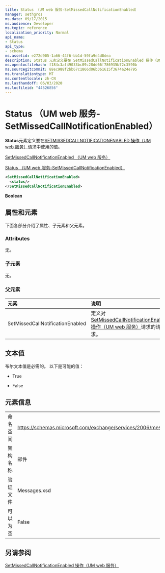 ```yaml
---
title: Status （UM web 服务-SetMissedCallNotificationEnabled）
manager: sethgros
ms.date: 09/17/2015
ms.audience: Developer
ms.topic: reference
localization_priority: Normal
api_name:
- Status
api_type:
- schema
ms.assetid: e272d905-1a66-44f6-bb1d-59fa9e4d8dea
description: Status 元素定义要在 SetMissedCallNotificationEnabled 操作（UM web 服务）请求中使用的值。
ms.openlocfilehash: f184c3af49033bc09c28dd66f786935b72c3590b
ms.sourcegitcommit: 88ec988f2bb67c1866d06b361615f3674a24e795
ms.translationtype: MT
ms.contentlocale: zh-CN
ms.lasthandoff: 06/03/2020
ms.locfileid: "44526856"
---
```

# <a name="status-um-web-service---setmissedcallnotificationenabled"></a>Status （UM web 服务-SetMissedCallNotificationEnabled）

**Status**元素定义要在[SETMISSEDCALLNOTIFICATIONENABLED 操作（UM web 服务）](setmissedcallnotificationenabled-operation-um-web-service.md)请求中使用的值。 
  
[SetMissedCallNotificationEnabled （UM web 服务）](setmissedcallnotificationenabled-um-web-service.md)
  
[Status （UM web 服务-SetMissedCallNotificationEnabled）](status-um-web-servicesetmissedcallnotificationenabled.md)
  
```xml
<SetMissedCallNotificationEnabled>
  <status/>
</SetMissedCallNotificationEnabled>
```

 **Boolean**
## <a name="attributes-and-elements"></a>属性和元素

下面各部分介绍了属性、子元素和父元素。
  
### <a name="attributes"></a>Attributes

无。
  
### <a name="child-elements"></a>子元素

无。
  
### <a name="parent-elements"></a>父元素

|**元素**|**说明**|
|:-----|:-----|
|SetMissedCallNotificationEnabled  <br/> |定义对[SetMissedCallNotificationEnabled 操作（UM web 服务）](setmissedcallnotificationenabled-operation-um-web-service.md)请求的请求。  <br/> |
   
## <a name="text-value"></a>文本值

布尔文本值是必需的。 以下是可能的值：
  
- True
    
- False
    
## <a name="element-information"></a>元素信息

|||
|:-----|:-----|
|命名空间  <br/> |https://schemas.microsoft.com/exchange/services/2006/messages  <br/> |
|架构名称  <br/> |邮件  <br/> |
|验证文件  <br/> |Messages.xsd  <br/> |
|可以为空  <br/> |False  <br/> |
   
## <a name="see-also"></a>另请参阅



[SetMissedCallNotificationEnabled 操作（UM web 服务）](setmissedcallnotificationenabled-operation-um-web-service.md)

